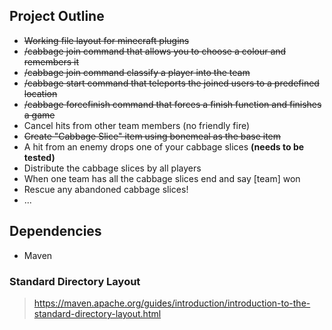 ## Project Outline
- ~~Working file layout for minecraft plugins~~
- ~~/cabbage join command that allows you to choose a colour and remembers it~~
- ~~/cabbage join command classify a player into the team~~
- ~~/cabbage start command that teleports the joined users to a predefined location~~
- ~~/cabbage forcefinish command that forces a finish function and finishes a game~~
- Cancel hits from other team members (no friendly fire)
- ~~Create "Cabbage Slice" item using bonemeal as the base item~~
- A hit from an enemy drops one of your cabbage slices **(needs to be tested)**
- Distribute the cabbage slices by all players
- When one team has all the cabbage slices end and say [team] won
- Rescue any abandoned cabbage slices!
- ...

<!-- OLD POINTS:
- Add a command /cabbage chest that spawns a chest somewhere like how chests would spawn at the start of a game
- Right clicking doesn't open the spawned chest and tells an expiry date (could use locked chest)
- Locked chest only opens when chest is expired
- [optional] Add effect for when chest is expired (open chest or similar)
- Add random number (under 30) of cabbage slices to expired chests
- Chest should disappear when cabbage taken
- Freeze all players who did not take that cabbage for 3 seconds
-->

## Dependencies
- Maven

### Standard Directory Layout
> https://maven.apache.org/guides/introduction/introduction-to-the-standard-directory-layout.html
